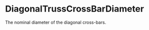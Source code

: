 DiagonalTrussCrossBarDiameter
=============================

The nominal diameter of the diagonal cross-bars.

